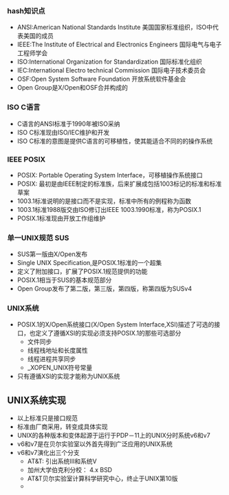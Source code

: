 ### hash知识点
* ANSI:American National Standards Institute 美国国家标准组织，ISO中代表美国的成员
* IEEE:The Institute of Electrical and Electronics Engineers 国际电气与电子工程师学会
* ISO:International Organization for Standardization 国际标准化组织
* IEC:International Electro technical Commission 国际电子技术委员会
* OSF:Open System Software Foundation 开放系统软件基金会
* Open Group是X/Open和OSF合并构成的


### ISO C语言
* C语言的ANSI标准于1990年被ISO采纳
* ISO C标准现由ISO/IEC维护和开发
* ISO C标准的意图是提供C语言的可移植性，使其能适合不同的的操作系统

### IEEE POSIX
* POSIX: Portable Operating System Interface，可移植操作系统接口
* POSIX: 最初是由IEEE制定的标准族，后来扩展成包括1003标记的标准和标准草案
* 1003.1标准说明的是接口而不是实现，标准中所有的例程称为函数
* 1003.1标准1988版交由ISO修订出IEEE 1003.1990标准，称为POSIX.1
* POSIX.1标准现由开放工作组维护

### 单一UNIX规范 SUS
* SUS第一版由X/Open发布
* Single UNIX Specification,是POSIX.1标准的一个超集
* 定义了附加接口，扩展了POSIX.1规范提供的功能
* POSIX.1相当于SUS的基本规范部分
* Open Group发布了第二版，第三版，第四版，称第四版为SUSv4

### UNIX系统
* POSIX.1的X/Open系统接口(X/Open System Interface,XSI)描述了可选的接口，也定义了遵循XSI的实现必须支持POSIX.1的那些可选部分
    * 文件同步
    * 线程栈地址和长度属性
    * 线程进程共享同步
    * \_XOPEN_UNIX符号常量
* 只有遵循XSI的实现才能称为UNIX系统


## UNIX系统实现
* 以上标准只是接口规范
* 标准由厂商采用，转变成具体实现
* UNIX的各种版本和变体起源于运行于PDP－11上的UNIX分时系统v6和v7
* v6和v7是在贝尔实验室以外首先得到广泛应用的UNIX系统
* v6和v7演化出三个分支
    * AT&T: 引出系统III和系统V
    * 加州大学伯克利分校： 4.x BSD
    * AT&T贝尔实验室计算科学研究中心，终止于UNIX第10版
    * 
 